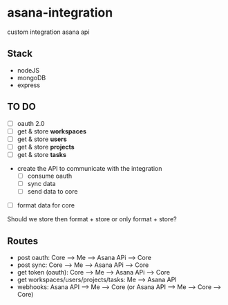 # asana-integration

custom integration asana api

## Stack

- nodeJS
- mongoDB
- express

## TO DO

- [ ] oauth 2.0
- [ ] get & store **workspaces**
- [ ] get & store **users**
- [ ] get & store **projects**
- [ ] get & store **tasks**

- create the API to communicate with the integration
  - [ ] consume oauth
  - [ ] sync data
  - [ ] send data to core
- [ ] format data for core

Should we store then format + store or only format + store?

## Routes

- post oauth: Core --> Me --> Asana APi --> Core
- post sync: Core --> Me --> Asana APi --> Core
- get token (oauth): Core --> Me --> Asana APi --> Core
- get workspaces/users/projects/tasks: Me --> Asana API
- webhooks: Asana API --> Me --> Core (or Asana API --> Me --> Core --> Core)
